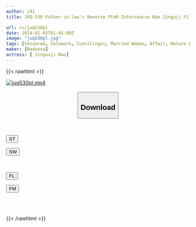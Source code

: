 ```yaml
---
author: j91
title: JUQ-530 Father-in-law's Reverse PtoM Intercourse Nao Jinguji Fills Her Pussy Dripping With Love Juice With Thick Cunnilingus And Unparalleled Dick

url: /v/juq530pl
date: 2024-01-05T01:45:00Z
image: "juq530pl.jpg"
tags: [Censored, Solowork, Cunnilingus, Married Woman, Affair, Mature Woman, Huge Butt	]
maker: [Madonna]
actress: [ Jinguuji Nao]
---
```



{{< rawhtml >}}

<div class="video" data-videoid="ewjzle1YO6HYGbY">
    <a href="javascript:;">
        <img src="/v/juq530pl/juq530pl.jpg" width="WIDTH" height="HEIGHT" alt="juq530pl.mp4" loading="lazy">
    </a>
</div>

<script type="text/javascript" src="https://j91.asia/asset/on-demand-st.js"></script>

<br>
  <link rel="stylesheet" href="https://j91.asia/asset/bs5.css">
  
  <center>
  <button class="btn btn-primary" type="button" data-bs-toggle="collapse" data-bs-target=".multi-collapse" aria-expanded="false" aria-controls="multiCollapseExample1 multiCollapseExample2"><h2>Download</h2></button></center>
</p>
<div class="row">
  <div class="col">
    <div class="collapse multi-collapse" id="multiCollapseExample1">
      <div class="card card-body">
	      	      <br>
<div class="buttons">  
<p><a href="https://streamtape.to/v/ewjzle1YO6HYGbY" target="_blank"><button class="btn-hover color-3"><i class="fa fa-download"></i> ST</button></a></p>
<p><a href="https://flaswish.com/kh18bwgvk1zi" target="_blank"><button class="btn-hover color-2"><i class="fa fa-download"></i> SW</button></a></p></div>
    </div>
  </div>
</div>
  <div class="col">
    <div class="collapse multi-collapse" id="multiCollapseExample2">
      <div class="card card-body">
	      <br>
<div class="buttons">
<p><a href="javascript:;" target="_blank"><button class="btn-hover color-9"><i class="fa fa-download"></i> FL</button></a></p>
<p><a href="javascript:;" target="_blank"><button class="btn-hover color-8"><i class="fa fa-download"></i> FM</button></a></p></div>
<br><br>
      </div>
    </div>
  </div>
</div>

{{< /rawhtml >}}